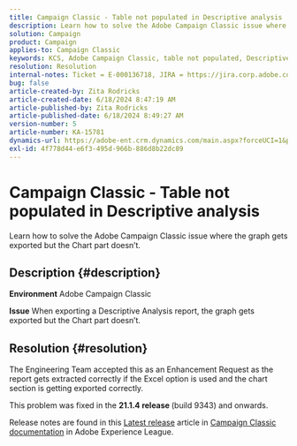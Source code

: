 ```yaml
---
title: Campaign Classic - Table not populated in Descriptive analysis
description: Learn how to solve the Adobe Campaign Classic issue where the graph gets exported but the Chart part doesn’t.
solution: Campaign
product: Campaign
applies-to: Campaign Classic
keywords: KCS, Adobe Campaign Classic, table not populated, Descriptive analysis, FAQ
resolution: Resolution
internal-notes: Ticket = E-000136718, JIRA = https://jira.corp.adobe.com/browse/NEO-24963
bug: false
article-created-by: Zita Rodricks
article-created-date: 6/18/2024 8:47:19 AM
article-published-by: Zita Rodricks
article-published-date: 6/18/2024 8:49:27 AM
version-number: 5
article-number: KA-15781
dynamics-url: https://adobe-ent.crm.dynamics.com/main.aspx?forceUCI=1&pagetype=entityrecord&etn=knowledgearticle&id=0a56ea59-4f2d-ef11-840a-002248084fbb
exl-id: 4f778d44-e6f3-495d-966b-886d8b22dc89
---
```

# Campaign Classic - Table not populated in Descriptive analysis


Learn how to solve the Adobe Campaign Classic issue where the graph gets exported but the Chart part doesn’t.

## Description {#description}


<b>Environment</b>
Adobe Campaign Classic

<b>Issue</b>
When exporting a Descriptive Analysis report, the graph gets exported but the Chart part doesn’t.


## Resolution {#resolution}


The Engineering Team accepted this as an Enhancement Request as the report gets extracted correctly if the Excel option is used and the chart section is getting exported correctly.

This problem was fixed in the <b>21.1.4 release </b>(build 9343) and onwards.

Release notes are found in this [Latest release](https://experienceleague.adobe.com/docs/campaign-classic/using/release-notes/latest-release.html?lang=en) article in [Campaign Classic documentation](https://experienceleague.adobe.com/en/docs/campaign-classic/using/campaign-classic-home) in Adobe Experience League.

